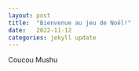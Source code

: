 ```yaml
---
layout: post
title:  "Bienvenue au jeu de Noël!"
date:   2022-11-12 
categories: jekyll update
---
```

Coucou Mushu